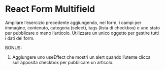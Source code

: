 # React Form Multifield

Ampliare l’esercizio precedente aggiungendo, nel form, i campi per immagine, contenuto, categoria (select), tags (lista di checkbox) e uno stato per pubblicare o meno l’articolo.
Utilizzare un unico oggetto per gestire tutti i dati del form.

BONUS:

1.  Aggiungere uno useEffect che mostri un alert quando l’utente clicca sull’apposita checkbox per pubblicare un articolo.
